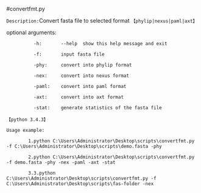 #convertfmt.py

`Description:`Convert fasta file to selected format `【phylip|nexus|paml|axt】`

optional arguments:

              -h:       --help  show this help message and exit
              
              -f:       input fasta file
              
              -phy:     convert into phylip format
              
              -nex:     convert into nexus format
              
              -paml:    convert into paml format
              
              -axt:     convert into axt format
              
              -stat:    generate statistics of the fasta file

`【python 3.4.3】`

`Usage example:`

            1.python C:\Users\Administrator\Desktop\scripts\convertfmt.py -f C:\Users\Administrator\Desktop\scripts\demo.fasta -phy
            
            2.python C:\Users\Administrator\Desktop\scripts\convertfmt.py -f demo.fasta -phy -nex -paml -axt -stat
            
            3.3.python C:\Users\Administrator\Desktop\scripts\convertfmt.py -f C:\Users\Administrator\Desktop\scripts\fas-folder -nex
